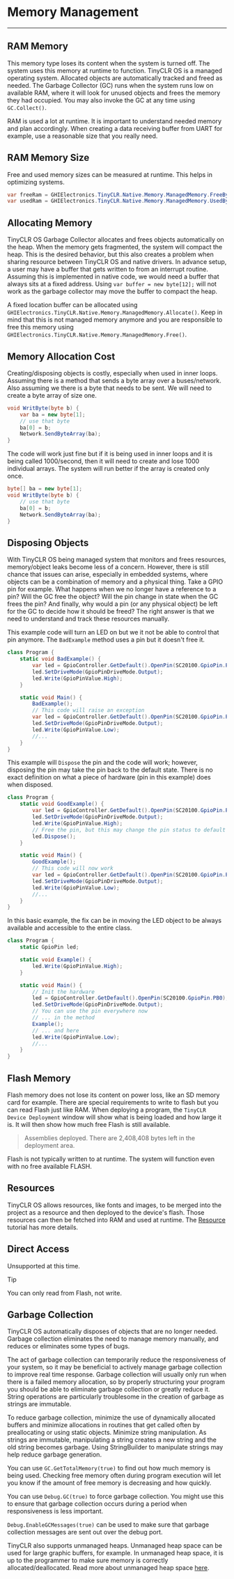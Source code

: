 # Memory Management
---

## RAM Memory
This memory type loses its content when the system is turned off. The system uses this memory at runtime to function. TinyCLR OS is a managed operating system. Allocated objects are automatically tracked and freed as needed. The Garbage Collector (GC) runs when the system runs low on available RAM, where it will look for unused objects and frees the memory they had occupied. You may also invoke the GC at any time using `GC.Collect()`.

RAM is used a lot at runtime. It is important to understand needed memory and plan accordingly. When creating a data receiving buffer from UART for example, use a reasonable size that you really need.

## RAM Memory Size
Free and used memory sizes can be measured at runtime. This helps in optimizing systems.

```cs
var freeRam = GHIElectronics.TinyCLR.Native.Memory.ManagedMemory.FreeBytes;
var usedRam = GHIElectronics.TinyCLR.Native.Memory.ManagedMemory.UsedBytes;
```

## Allocating Memory
TinyCLR OS Garbage Collector allocates and frees objects automatically on the heap. When the memory gets fragmented, the system will compact the heap. This is the desired behavior, but this also creates a problem when sharing resource between TinyCLR OS and native drivers. In advance setup, a user may have a buffer that gets written to from an interrupt routine. Assuming this is implemented in native code, we would need a buffer that always sits at a fixed address. Using `var buffer = new byte[12];` will not work as the garbage collector may move the buffer to compact the heap.

A fixed location buffer can be allocated using `GHIElectronics.TinyCLR.Native.Memory.ManagedMemory.Allocate()`. Keep in mind that this is not managed memory anymore and you are responsible to free this memory using `GHIElectronics.TinyCLR.Native.Memory.ManagedMemory.Free()`.

## Memory Allocation Cost
Creating/disposing objects is costly, especially when used in inner loops. Assuming there is a method that sends a byte array over a buses/network. Also assuming we there is a byte that needs to be sent. We will need to create a byte array of size one.

```cs
void WritByte(byte b) {
    var ba = new byte[1];
    // use that byte
    ba[0] = b;
    Network.SendByteArray(ba);
}
```

The code will work just fine but if it is being used in inner loops and it is being called 1000/second, then it will need to create and lose 1000 individual arrays. The system will run better if the array is created only once.

```cs
byte[] ba = new byte[1];
void WritByte(byte b) {
    // use that byte
    ba[0] = b;
    Network.SendByteArray(ba);
}
```

## Disposing Objects
With TinyCLR OS being managed system that monitors and frees resources, memory/object leaks become less of a concern. However, there is still chance that issues can arise, especially in embedded systems, where objects can be a combination of memory and a physical thing. Take a GPIO pin for example. What happens when we no longer have a reference to a pin? Will the GC free the object? Will the pin change in state when the GC frees the pin? And finally, why would a pin (or any physical object) be left for the GC to decide how it should be freed? The right answer is that we need to understand and track these resources manually.

This example code will turn an LED on but we it not be able to control that pin anymore. The `BadExample` method uses a pin but it doesn't free it.

```cs
class Program {
    static void BadExample() {
        var led = GpioController.GetDefault().OpenPin(SC20100.GpioPin.PB0);
        led.SetDriveMode(GpioPinDriveMode.Output);
        led.Write(GpioPinValue.High);
    }

    static void Main() {
        BadExample();
        // This code will raise an exception
        var led = GpioController.GetDefault().OpenPin(SC20100.GpioPin.PB0);
        led.SetDriveMode(GpioPinDriveMode.Output);
        led.Write(GpioPinValue.Low);
        //...
    }
}
```

This example will `Dispose` the pin and the code will work; however, disposing the pin may take the pin back to the default state. There is no exact definition on what a piece of hardware (pin in this example) does when disposed.

```cs
class Program {
    static void GoodExample() {
        var led = GpioController.GetDefault().OpenPin(SC20100.GpioPin.PB0);
        led.SetDriveMode(GpioPinDriveMode.Output);
        led.Write(GpioPinValue.High);
        // Free the pin, but this may change the pin status to default
        led.Dispose();
    }

    static void Main() {
        GoodExample();
        // This code will now work
        var led = GpioController.GetDefault().OpenPin(SC20100.GpioPin.PB0);
        led.SetDriveMode(GpioPinDriveMode.Output);
        led.Write(GpioPinValue.Low);
        //...
    }
}
```

In this basic example, the fix can be in moving the LED object to be always available and accessible to the entire class.

```cs
class Program {
    static GpioPin led;

    static void Example() {
        led.Write(GpioPinValue.High);
    }

    static void Main() {
        // Init the hardware
        led = GpioController.GetDefault().OpenPin(SC20100.GpioPin.PB0);
        led.SetDriveMode(GpioPinDriveMode.Output);
        // You can use the pin everywhere now
        // ... in the method
        Example();
        // ... and here
        led.Write(GpioPinValue.Low);
        //...
    }
}
```

## Flash Memory
Flash memory does not lose its content on power loss, like an SD memory card for example. There are special requirements to write to flash but you can read Flash just like RAM. When deploying a program, the `TinyCLR Device Deployment` window will show what is being loaded and how large it is. It will then show how much free Flash is still available. 

> Assemblies deployed. There are 2,408,408 bytes left in the deployment area.

Flash is not typically written to at runtime. The system will function even with no free available FLASH.

## Resources
TinyCLR OS allows resources, like fonts and images, to be merged into the project as a resource and then deployed to the device's flash. Those resources can then be fetched into RAM and used at runtime. The [Resource](resources.md) tutorial has more details.

## Direct Access
Unsupported at this time.

> [!Tip]
> You can only read from Flash, not write.

## Garbage Collection

TinyCLR OS automatically disposes of objects that are no longer needed. Garbage collection eliminates the need to manage memory manually, and reduces or eliminates some types of bugs.

The act of garbage collection can temporarily reduce the responsiveness of your system, so it may be beneficial to actively manage garbage collection to improve real time response. Garbage collection will usually only run when there is a failed memory allocation, so by properly structuring your program you should be able to eliminate garbage collection or greatly reduce it. String operations are particularly troublesome in the creation of garbage as strings are immutable.

To reduce garbage collection, minimize the use of dynamically allocated buffers and minimize allocations in routines that get called often by preallocating or using static objects. Minimize string manipulation. As strings are immutable, manipulating a string creates a new string and the old string becomes garbage. Using StringBuilder to manipulate strings may help reduce garbage generation.

You can use `GC.GetTotalMemory(true)` to find out how much memory is being used. Checking free memory often during program execution will let you know if the amount of free memory is decreasing and how quickly. 

You can use `Debug.GC(true)` to force garbage collection. You might use this to ensure that garbage collection occurs during a period when responsiveness is less important.

`Debug.EnableGCMessages(true)` can be used to make sure that garbage collection messages are sent out over the debug port.

TinyCLR also supports unmanaged heaps. Unmanaged heap space can be used for large graphic buffers, for example. In unmanaged heap space, it is up to the programmer to make sure memory is correctly allocated/deallocated. Read more about unmanaged heap space [here]().



